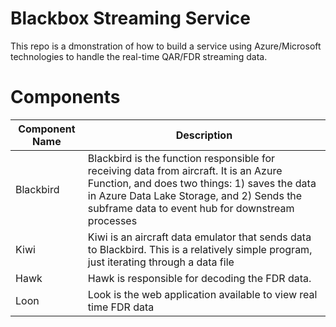 # Blackbox Streaming Service

This repo is a dmonstration of how to build a service using 
Azure/Microsoft technologies to handle the real-time QAR/FDR streaming 
data.  


# Components

| Component Name | Description |
|----------------|-------------|
| Blackbird | Blackbird is the function responsible for receiving data from aircraft. It is an Azure Function, and does two things: 1) saves the data in Azure Data Lake Storage, and 2) Sends the subframe data to event hub for downstream processes |
| Kiwi | Kiwi is an aircraft data emulator that sends data to Blackbird. This is a relatively simple program, just iterating through a data file |
| Hawk | Hawk is responsible for decoding the FDR data. | 
| Loon | Look is the web application available to view real time FDR data |